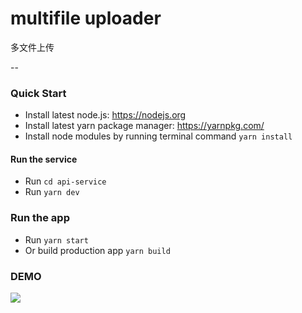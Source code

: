 # multifile uploader

多文件上传

--

### Quick Start

-   Install latest node.js: https://nodejs.org​
-   Install latest yarn package manager: https://yarnpkg.com/​
-   Install node modules by running terminal command `yarn install`

#### Run the service

-   Run `cd api-service`
-   Run `yarn dev`

### Run the app

-   Run `yarn start`
-   Or build production app `yarn build`

### DEMO

![](./readme/images/new-upload.gif)
